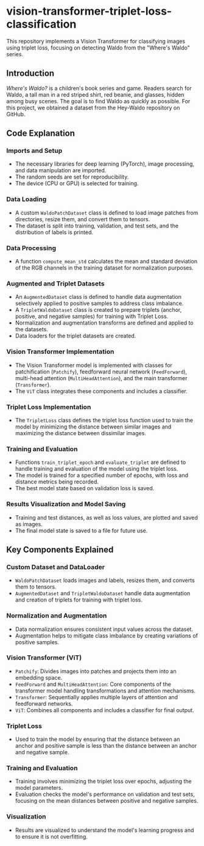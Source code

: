 # vision-transformer-triplet-loss-classification
This repository implements a Vision Transformer for classifying images using triplet loss, focusing on detecting Waldo from the "Where's Waldo" series.



## Introduction

*Where's Waldo?* is a children's book series and game. Readers search for Waldo, a tall man in a red striped shirt, red beanie, and glasses, hidden among busy scenes. The goal is to find Waldo as quickly as possible. For this project, we obtained a dataset from the Hey-Waldo repository on GitHub.

## Code Explanation

### Imports and Setup
- The necessary libraries for deep learning (PyTorch), image processing, and data manipulation are imported.
- The random seeds are set for reproducibility.
- The device (CPU or GPU) is selected for training.

### Data Loading
- A custom `WaldoPatchDataset` class is defined to load image patches from directories, resize them, and convert them to tensors.
- The dataset is split into training, validation, and test sets, and the distribution of labels is printed.

### Data Processing
- A function `compute_mean_std` calculates the mean and standard deviation of the RGB channels in the training dataset for normalization purposes.

### Augmented and Triplet Datasets
- An `AugmentedDataset` class is defined to handle data augmentation selectively applied to positive samples to address class imbalance.
- A `TripletWaldoDataset` class is created to prepare triplets (anchor, positive, and negative samples) for training with Triplet Loss.
- Normalization and augmentation transforms are defined and applied to the datasets.
- Data loaders for the triplet datasets are created.

### Vision Transformer Implementation
- The Vision Transformer model is implemented with classes for patchification (`Patchify`), feedforward neural network (`FeedForward`), multi-head attention (`MultiHeadAttention`), and the main transformer (`Transformer`).
- The `ViT` class integrates these components and includes a classifier.

### Triplet Loss Implementation
- The `TripletLoss` class defines the triplet loss function used to train the model by minimizing the distance between similar images and maximizing the distance between dissimilar images.

### Training and Evaluation
- Functions `train_triplet_epoch` and `evaluate_triplet` are defined to handle training and evaluation of the model using the triplet loss.
- The model is trained for a specified number of epochs, with loss and distance metrics being recorded.
- The best model state based on validation loss is saved.

### Results Visualization and Model Saving
- Training and test distances, as well as loss values, are plotted and saved as images.
- The final model state is saved to a file for future use.

## Key Components Explained

### Custom Dataset and DataLoader
- `WaldoPatchDataset` loads images and labels, resizes them, and converts them to tensors.
- `AugmentedDataset` and `TripletWaldoDataset` handle data augmentation and creation of triplets for training with triplet loss.

### Normalization and Augmentation
- Data normalization ensures consistent input values across the dataset.
- Augmentation helps to mitigate class imbalance by creating variations of positive samples.

### Vision Transformer (ViT)
- `Patchify`: Divides images into patches and projects them into an embedding space.
- `FeedForward` and `MultiHeadAttention`: Core components of the transformer model handling transformations and attention mechanisms.
- `Transformer`: Sequentially applies multiple layers of attention and feedforward networks.
- `ViT`: Combines all components and includes a classifier for final output.

### Triplet Loss
- Used to train the model by ensuring that the distance between an anchor and positive sample is less than the distance between an anchor and negative sample.

### Training and Evaluation
- Training involves minimizing the triplet loss over epochs, adjusting the model parameters.
- Evaluation checks the model's performance on validation and test sets, focusing on the mean distances between positive and negative samples.

### Visualization
- Results are visualized to understand the model's learning progress and to ensure it is not overfitting.



